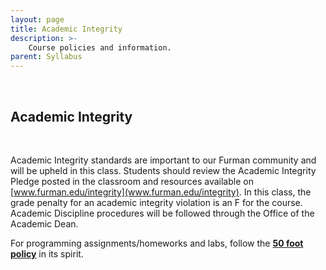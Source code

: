 ```yaml
---
layout: page
title: Academic Integrity
description: >-
    Course policies and information.
parent: Syllabus
---
```


<br/>

## Academic Integrity

<br/>


Academic Integrity standards are important to our Furman community and will be upheld in this class. Students should review the Academic Integrity Pledge posted in the classroom and resources available on [www.furman.edu/integrity](www.furman.edu/integrity). In this class, the grade penalty for an academic integrity violation is an F for the course. Academic Discipline procedures will be followed through the Office of the Academic Dean.


For programming assignments/homeworks and labs, follow the **[50 foot policy](http://courses.cms.caltech.edu/cs171/materials/pdfs/50ft_policy.pdf)** in its spirit. 
<br/>


